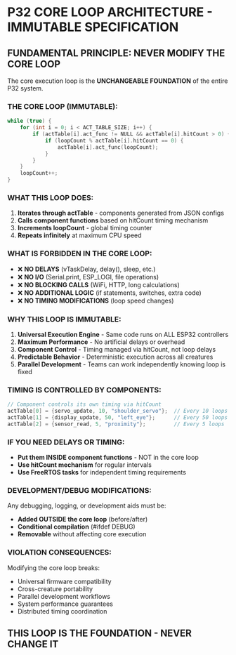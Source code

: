 # P32 CORE LOOP ARCHITECTURE - IMMUTABLE SPECIFICATION

## FUNDAMENTAL PRINCIPLE: NEVER MODIFY THE CORE LOOP

The core execution loop is the **UNCHANGEABLE FOUNDATION** of the entire P32 system.

### THE CORE LOOP (IMMUTABLE):

```c
while (true) {
    for (int i = 0; i < ACT_TABLE_SIZE; i++) {
        if (actTable[i].act_func != NULL && actTable[i].hitCount > 0) {
            if (loopCount % actTable[i].hitCount == 0) {
                actTable[i].act_func(loopCount);
            }
        }
    }
    loopCount++;
}
```

### WHAT THIS LOOP DOES:
1. **Iterates through actTable** - components generated from JSON configs
2. **Calls component functions** based on hitCount timing mechanism  
3. **Increments loopCount** - global timing counter
4. **Repeats infinitely** at maximum CPU speed

### WHAT IS FORBIDDEN IN THE CORE LOOP:
- ❌ **NO DELAYS** (vTaskDelay, delay(), sleep, etc.)
- ❌ **NO I/O** (Serial.print, ESP_LOGI, file operations)
- ❌ **NO BLOCKING CALLS** (WiFi, HTTP, long calculations)
- ❌ **NO ADDITIONAL LOGIC** (if statements, switches, extra code)
- ❌ **NO TIMING MODIFICATIONS** (loop speed changes)

### WHY THIS LOOP IS IMMUTABLE:
1. **Universal Execution Engine** - Same code runs on ALL ESP32 controllers
2. **Maximum Performance** - No artificial delays or overhead
3. **Component Control** - Timing managed via hitCount, not loop delays
4. **Predictable Behavior** - Deterministic execution across all creatures
5. **Parallel Development** - Teams can work independently knowing loop is fixed

### TIMING IS CONTROLLED BY COMPONENTS:
```c
// Component controls its own timing via hitCount
actTable[0] = {servo_update, 10, "shoulder_servo"};  // Every 10 loops
actTable[1] = {display_update, 50, "left_eye"};      // Every 50 loops  
actTable[2] = {sensor_read, 5, "proximity"};         // Every 5 loops
```

### IF YOU NEED DELAYS OR TIMING:
- **Put them INSIDE component functions** - NOT in the core loop
- **Use hitCount mechanism** for regular intervals
- **Use FreeRTOS tasks** for independent timing requirements

### DEVELOPMENT/DEBUG MODIFICATIONS:
Any debugging, logging, or development aids must be:
- **Added OUTSIDE the core loop** (before/after)
- **Conditional compilation** (#ifdef DEBUG)
- **Removable** without affecting core execution

### VIOLATION CONSEQUENCES:
Modifying the core loop breaks:
- Universal firmware compatibility
- Cross-creature portability  
- Parallel development workflows
- System performance guarantees
- Distributed timing coordination

## THIS LOOP IS THE FOUNDATION - NEVER CHANGE IT